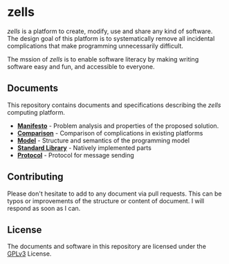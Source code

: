 # zells

*zells* is a platform to create, modify, use and share any kind of software. The design goal of this platform is to systematically remove all incidental complications that make programming unnecessarily difficult.

The mssion of *zells* is to enable software literacy by making writing software easy and fun, and accessible to everyone. 

## Documents

This repository contains documents and specifications describing the *zells* computing platform.

- **[Manifesto](manifesto.md)** - Problem analysis and properties of the proposed solution.
- **[Comparison](https://rawgit.com/zells/core/master/comparison.html)** - Comparison of complications in existing platforms
- **[Model](model.md)** - Structure and semantics of the programming model
- **[Standard Library](stdlib.md)** - Natively implemented parts
- **[Protocol](protocol.md)** - Protocol for message sending


## Contributing

Please don't hesitate to add to any document via pull requests. This can be typos or improvements of the structure or content of document. I will respond as soon as I can.


## License

The documents and software in this repository are licensed under the [GPLv3] License.

[GPLv3]: http://www.gnu.org/licenses/gpl-3.0.html

